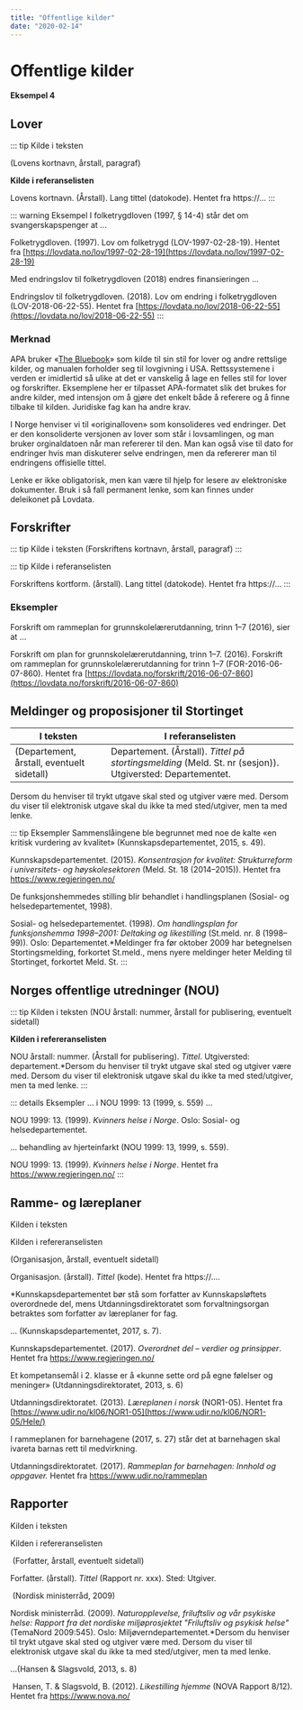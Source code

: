 ```yaml
---
title: "Offentlige kilder"
date: "2020-02-14"
---
```


# Offentlige kilder

**Eksempel 4**

## Lover

::: tip Kilde i teksten

(Lovens kortnavn, årstall, paragraf)

**Kilde i referanselisten**

Lovens kortnavn. (Årstall). Lang tittel (datokode). Hentet fra https://...
:::

::: warning Eksempel 
I folketrygdloven (1997, § 14-4) står det om svangerskapspenger at ...

Folketrygdloven. (1997). Lov om folketrygd (LOV-1997-02-28-19). Hentet fra [https://lovdata.no/lov/1997-02-28-19](https://lovdata.no/lov/1997-02-28-19)

Med endringslov til folketrygdloven (2018) endres finansieringen ...

Endringslov til folketrygdloven. (2018). Lov om endring i folketrygdloven (LOV-2018-06-22-55). Hentet fra [https://lovdata.no/lov/2018-06-22-55](https://lovdata.no/lov/2018-06-22-55)
:::

### Merknad

APA bruker «[The Bluebook](https://www.legalbluebook.com/)» som kilde til sin stil for lover og andre rettslige kilder, og manualen forholder seg til lovgivning i USA. Rettssystemene i verden er imidlertid så ulike at det er vanskelig å lage en felles stil for lover og forskrifter. Eksemplene her er tilpasset APA-formatet slik det brukes for andre kilder, med intensjon om å gjøre det enkelt både å referere og å finne tilbake til kilden. Juridiske fag kan ha andre krav.

I Norge henviser vi til «originalloven» som konsolideres ved endringer. Det er den konsoliderte versjonen av lover som står i lovsamlingen, og man bruker orginaldatoen når man refererer til den. Man kan også vise til dato for endringer hvis man diskuterer selve endringen, men da refererer man til endringens offisielle tittel.

Lenke er ikke obligatorisk, men kan være til hjelp for lesere av elektroniske dokumenter. Bruk i så fall permanent lenke, som kan finnes under deleikonet på Lovdata.

## Forskrifter

::: tip Kilde i teksten
(Forskriftens kortnavn, årstall, paragraf)
:::

::: tip Kilde i referanselisten

Forskriftens kortform. (årstall). Lang tittel (datokode). Hentet fra https://...
:::

### Eksempler
Forskrift om rammeplan for grunnskolelærerutdanning, trinn 1–7 (2016), sier at ...

Forskrift om plan for grunnskolelærerutdanning, trinn 1–7. (2016). Forskrift om rammeplan for grunnskolelærerutdanning for trinn 1–7 (FOR-2016-06-07-860). Hentet fra [https://lovdata.no/forskrift/2016-06-07-860](https://lovdata.no/forskrift/2016-06-07-860)

## Meldinger og proposisjoner til Stortinget

|I teksten|I referanselisten|
|---------|-----------------|
|(Departement, årstall, eventuelt sidetall)|Departement. (Årstall). _Tittel på stortingsmelding_ (Meld. St. nr (sesjon)). Utgiversted: Departementet.|

Dersom du henviser til trykt utgave skal sted og utgiver være med. Dersom du viser til elektronisk utgave skal du ikke ta med sted/utgiver, men ta med lenke.

::: tip Eksempler
Sammenslåingene ble begrunnet med noe de kalte «en kritisk vurdering av kvalitet» (Kunnskapsdepartementet, 2015, s. 49).

Kunnskapsdepartementet. (2015). _Konsentrasjon for kvalitet: Strukturreform i universitets- og høyskolesektoren_ (Meld. St. 18 (2014–2015)). Hentet fra https://www.regjeringen.no/

De funksjonshemmedes stilling blir behandlet i handlingsplanen (Sosial- og helsedepartementet, 1998).

Sosial- og helsedepartementet. (1998). _Om handlingsplan for funksjonshemma 1998–2001: Deltaking og likestilling_ (St.meld. nr. 8 (1998–99)). Oslo: Departementet.\*Meldinger fra før oktober 2009 har betegnelsen Stortingsmelding, forkortet St.meld., mens nyere meldinger heter Melding til Stortinget, forkortet Meld. St.
:::

## Norges offentlige utredninger (NOU)

::: tip Kilden i teksten
(NOU årstall: nummer, årstall for publisering, eventuelt sidetall)

**Kilden i refereranselisten**

NOU årstall: nummer. (Årstall for publisering). _Tittel_. Utgiversted: departement.\*Dersom du henviser til trykt utgave skal sted og utgiver være med. Dersom du viser til elektronisk utgave skal du ikke ta med sted/utgiver, men ta med lenke.
:::

::: details Eksempler
... i NOU 1999: 13 (1999, s. 559) …

NOU 1999: 13. (1999). _Kvinners helse i Norge_. Oslo: Sosial- og helsedepartementet.

... behandling av hjerteinfarkt (NOU 1999: 13, 1999, s. 559).

NOU 1999: 13. (1999). _Kvinners helse i Norge_. Hentet fra https://www.regjeringen.no/
:::

## Ramme- og læreplaner

Kilden i teksten

Kilden i refereranselisten

(Organisasjon, årstall, eventuelt sidetall)

Organisasjon. (årstall). _Tittel_ (kode). Hentet fra https://....

\*Kunnskapsdepartementet bør stå som forfatter av Kunnskapsløftets overordnede del, mens Utdanningsdirektoratet som forvaltningsorgan betraktes som forfatter av læreplaner for fag.

... (Kunnskapsdepartementet, 2017, s. 7).

Kunnskapsdepartementet. (2017). _Overordnet del – verdier og prinsipper_. Hentet fra https://www.regjeringen.no/

Et kompetansemål i 2. klasse er å «kunne sette ord på egne følelser og meninger» (Utdanningsdirektoratet, 2013, s. 6)

Utdanningsdirektoratet. (2013). _Læreplanen i norsk_ (NOR1-05). Hentet fra [https://www.udir.no/kl06/NOR1-05](https://www.udir.no/kl06/NOR1-05/Hele/)

I rammeplanen for barnehagene (2017, s. 27) står det at barnehagen skal ivareta barnas rett til medvirkning.

Utdanningsdirektoratet. (2017). _Rammeplan for barnehagen: Innhold og oppgaver._ Hentet fra https://www.udir.no/rammeplan

## Rapporter

Kilden i teksten

Kilden i refereranselisten

 (Forfatter, årstall, eventuelt sidetall)

Forfatter. (årstall). _Tittel_ (Rapport nr. xxx). Sted: Utgiver.

 (Nordisk ministerråd, 2009)

Nordisk ministerråd. (2009). _Naturopplevelse, friluftsliv og vår psykiske helse: Rapport fra det nordiske miljøprosjektet "Friluftsliv og psykisk helse"_ (TemaNord 2009:545). Oslo: Miljøverndepartementet.\*Dersom du henviser til trykt utgave skal sted og utgiver være med. Dersom du viser til elektronisk utgave skal du ikke ta med sted/utgiver, men ta med lenke.

...(Hansen & Slagsvold, 2013, s. 8)

 Hansen, T. & Slagsvold, B. (2012). _Likestilling hjemme_ (NOVA Rapport 8/12). Hentet fra https://www.nova.no/
